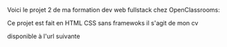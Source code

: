 Voici le projet 2 de ma formation dev web fullstack chez OpenClassrooms:

Ce projet est fait en HTML CSS sans framewoks 
il s'agit de mon cv 

disponible à l'url suivante 
